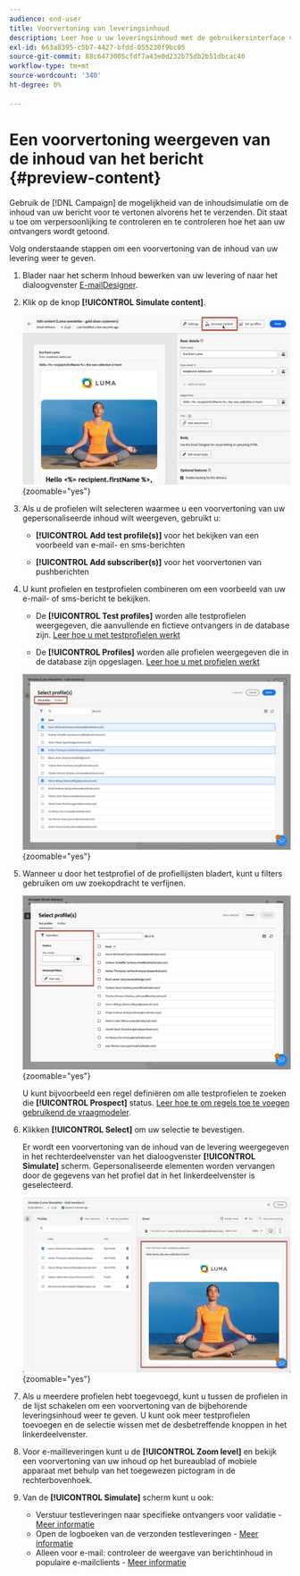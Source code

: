 ```yaml
---
audience: end-user
title: Voorvertoning van leveringsinhoud
description: Leer hoe u uw leveringsinhoud met de gebruikersinterface van het Web van de Campagne voorproef
exl-id: 663a8395-c5b7-4427-bfdd-055230f9bc05
source-git-commit: 88c6473005cfdf7a43e0d232b75db2b51dbcac40
workflow-type: tm+mt
source-wordcount: '340'
ht-degree: 0%

---
```



# Een voorvertoning weergeven van de inhoud van het bericht {#preview-content}

Gebruik de [!DNL Campaign] de mogelijkheid van de inhoudsimulatie om de inhoud van uw bericht voor te vertonen alvorens het te verzenden. Dit staat u toe om verpersoonlijking te controleren en te controleren hoe het aan uw ontvangers wordt getoond.

Volg onderstaande stappen om een voorvertoning van de inhoud van uw levering weer te geven.

1. Blader naar het scherm Inhoud bewerken van uw levering of naar het dialoogvenster [E-mailDesigner](../email/get-started-email-designer.md).

1. Klik op de knop **[!UICONTROL Simulate content]**.

   ![](assets/simulate-button.png){zoomable=&quot;yes&quot;}

1. Als u de profielen wilt selecteren waarmee u een voorvertoning van uw gepersonaliseerde inhoud wilt weergeven, gebruikt u:

   * **[!UICONTROL Add test profile(s)]** voor het bekijken van een voorbeeld van e-mail- en sms-berichten

   * **[!UICONTROL Add subscriber(s)]** voor het voorvertonen van pushberichten

1. U kunt profielen en testprofielen combineren om een voorbeeld van uw e-mail- of sms-bericht te bekijken.

   * De **[!UICONTROL Test profiles]** worden alle testprofielen weergegeven, die aanvullende en fictieve ontvangers in de database zijn. [Leer hoe u met testprofielen werkt](../audience/test-profiles.md)

   * De **[!UICONTROL Profiles]** worden alle profielen weergegeven die in de database zijn opgeslagen. [Leer hoe u met profielen werkt](../audience/about-recipients.md)

   ![](assets/simulate-select-profiles.png){zoomable=&quot;yes&quot;}

1. Wanneer u door het testprofiel of de profiellijsten bladert, kunt u filters gebruiken om uw zoekopdracht te verfijnen.

   ![](assets/simulate-test-profile-filter.png){zoomable=&quot;yes&quot;}

   U kunt bijvoorbeeld een regel definiëren om alle testprofielen te zoeken die **[!UICONTROL Prospect]** status. [Leer hoe te om regels toe te voegen gebruikend de vraagmodeler](../query/query-modeler-overview.md).

1. Klikken **[!UICONTROL Select]** om uw selectie te bevestigen.

   Er wordt een voorvertoning van de inhoud van de levering weergegeven in het rechterdeelvenster van het dialoogvenster **[!UICONTROL Simulate]** scherm. Gepersonaliseerde elementen worden vervangen door de gegevens van het profiel dat in het linkerdeelvenster is geselecteerd.

   ![](assets/simulate-preview.png){zoomable=&quot;yes&quot;}

1. Als u meerdere profielen hebt toegevoegd, kunt u tussen de profielen in de lijst schakelen om een voorvertoning van de bijbehorende leveringsinhoud weer te geven. U kunt ook meer testprofielen toevoegen en de selectie wissen met de desbetreffende knoppen in het linkerdeelvenster.

1. Voor e-mailleveringen kunt u de **[!UICONTROL Zoom level]** en bekijk een voorvertoning van uw inhoud op het bureaublad of mobiele apparaat met behulp van het toegewezen pictogram in de rechterbovenhoek.

1. Van de **[!UICONTROL Simulate]** scherm kunt u ook:
   * Verstuur testleveringen naar specifieke ontvangers voor validatie - [Meer informatie](test-deliveries.md)
   * Open de logboeken van de verzonden testleveringen - [Meer informatie](test-deliveries.md#access-test-deliveries)
   * Alleen voor e-mail: controleer de weergave van berichtinhoud in populaire e-mailclients - [Meer informatie](email-rendering.md)



